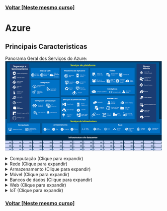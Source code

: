 ### [Voltar [Neste mesmo curso]](../README.MD)
# Azure
## Principais Caracteristicas
Panorama Geral dos Serviços do Azure:
![AzureServices](azure_services.png)

<details>
    <summary>Computação (Clique para expandir)</summary>

Serviços de computação são muitas vezes um dos principais motivos pelos quais as empresas mudam para a plataforma do Azure.
Exemplos:
1. Máquinas Virtuais do Azure: VMs (máquinas virtuais) do Windows ou do Linux hospedadas no Azure.
2. Conjuntos de Dimensionamento de Máquinas Virtuais do Azure: Escala para VMs do Windows ou do Linux hospedadas no Azure.
3. Serviço de Kubernetes do Azure: Gerenciamento de clusters para VMs que executam serviços em contêineres.
4. Azure Service Fabric: Plataforma de sistemas distribuídos executada no Azure ou localmente.
5. Lote do Azure: Serviço gerenciado para aplicativos de computação paralelos e de alto desempenho.
6. Instâncias de Contêiner do Azure: Aplicativos em contêineres executados no Azure sem o provisionamento de servidores ou de VMs.
7. Funções do Azure: Um serviço de computação sem servidor controlado por eventos.
</details>

<details>
    <summary>Rede (Clique para expandir)</summary>

Vincular recursos de computação e fornecer acesso a aplicativos são as principais funções da rede do Azure. A funcionalidade de
rede do Azure inclui uma série de opções para conectar o mundo exterior aos serviços e recursos dos datacenters globais do Azure.
Exemplos:
1. Rede Virtual do Azure: Conecta VMs a conexões VPN (rede virtual privada) de entrada.
2. Azure Load Balancer: Equilibra as conexões de entrada e saída para pontos de extremidade de serviço ou aplicativos.
3. Gateway de Aplicativo do Azure: Otimiza a entrega de farm de servidores de aplicativo, aumentando simultaneamente a segurança
do aplicativo.
4. Gateway de VPN do Azure: Acessa as Redes Virtuais do Azure por meio de gateways de VPN de alto desempenho.
5. DNS do Azure: Fornece respostas DNS extremamente rápidas e disponibilidade de domínio extremamente alta.
6. Rede de Distribuição de Conteúdo do Azure: Distribui o conteúdo de alta largura de banda para clientes no mundo todo.
7. Proteção contra DDoS do Azure: Protege os aplicativos hospedados no Azure contra ataques de DDoS (negação de serviço distribuído).
8. Gerenciador de Tráfego do Azure: Distribui o tráfego de rede entre as regiões do Azure no mundo todo.
9. Azure ExpressRoute: Conecta-se ao Azure por meio de conexões seguras dedicadas de alta largura de banda.
10. Observador de Rede do Azure: Monitora e diagnostica problemas de rede usando a análise baseada em cenário.
11. Firewall do Azure: Implementa um firewall de alta segurança e alta disponibilidade com escalabilidade ilimitada.
12. WAN Virtual do Azure: Cria uma WAN (rede de longa distância) unificada que conecta sites remotos e locais.
</details>

<details>
    <summary>Armazenamento (Clique para expandir)</summary>

O Azure fornece quatro tipos principais de serviços de armazenamento:
1. Armazenamento de Blobs do Azure: Serviço de armazenamento para objetos muito grandes, como arquivos de vídeo ou bitmaps.
2. Armazenamento de arquivos do Azure: Compartilhamentos de arquivos que podem ser acessados e gerenciados como um servidor
de arquivos.
3. Armazenamento de Filas do Azure: Um armazenamento de dados para o enfileiramento de mensagens e a entrega confiável delas entre
aplicativos.
4. Armazenamento da tabela do Azure: O armazenamento de tabela é um serviço que armazena dados estruturados não relacionais
(também conhecidos como dados NoSQL estruturados) na nuvem, fornecendo um repositório de chave/atributo com um design sem esquema.
</details>

<details>
    <summary>Móvel (Clique para expandir)</summary>

Com o Azure, os desenvolvedores podem criar serviços móveis de back-end para aplicativos iOS, Android e Windows de maneira
rápida e fácil. Agora é simples incluir recursos que costumavam levar tempo e aumentar o risco do projeto, como adicionar
credenciais corporativas e, em seguida, conectar-se aos recursos locais, como SAP, Oracle, SQL Server e SharePoint.

</details>

<details>
    <summary>Bancos de dados (Clique para expandir)</summary>

O Azure fornece vários serviços de banco de dados para armazenar uma ampla variedade de volumes e tipos de dados. E com a
conectividade global, esses dados ficam disponíveis para os usuários instantaneamente:
1. Azure Cosmos DB: Banco de dados distribuído globalmente que dá suporte a opções de NoSQL.
2. Banco de Dados SQL do Azure: Banco de dados relacional totalmente gerenciado com dimensionamento automático, inteligência
integral e segurança robusta.
3. Banco de Dados do Azure para MySQL: Banco de dados relacional MySQL totalmente gerenciado e escalonável, com alta
disponibilidade e segurança.
4. Banco de Dados do Azure para PostgreSQL: Banco de dados relacional PostgreSQL totalmente gerenciado e escalonável, com alta
disponibilidade e segurança.
5. SQL Server nas Máquinas Virtuais do Azure: Serviço que hospeda aplicativos empresariais do SQL Server na nuvem.
6. Azure Synapse Analytics: Data warehouse totalmente gerenciado com segurança integral em todos os níveis de escala sem custo
adicional.
7. Serviço de Migração de Banco de Dados do Azure: Serviço que migra bancos de dados para a nuvem sem alterações no código do
aplicativo.
8. Cache Redis do Azure: Caches de serviço totalmente gerenciados usados com frequência e dados estáticos para reduzir a latência
de dados e de aplicativos.
9. Banco de Dados do Azure para MariaDB: Banco de dados relacional MariaDB totalmente gerenciado e escalonável, com alta
disponibilidade e segurança.
</details>

<details>
    <summary>Web (Clique para expandir)</summary>

O Azure inclui suporte para criar e hospedar aplicativos Web e serviços Web baseados em HTTP. Os serviços do Azure a seguir são voltados para a hospedagem na Web:
1. Serviço de Aplicativo do Azure: Crie rapidamente poderosos aplicativos de nuvem baseados na Web.
2. Hubs de Notificação do Azure: Envie notificações por push para qualquer plataforma de qualquer back-end.
3. Gerenciamento de API do Azure: Publique APIs para desenvolvedores, parceiros e funcionários de maneira segura e em escala.
4. Azure Cognitive Search: Implante esta pesquisa totalmente gerenciada como serviço.
5. Recurso de Aplicativos Web do Serviço de Aplicativo do Azure: Crie e implante aplicativos Web críticos em escala.
6. Serviço Azure SignalR: Adicione funcionalidades da Web em tempo real com facilidade.
</details>

<details>
    <summary>IoT (Clique para expandir)</summary>

Muitos dispositivos conectados nos auxiliam em nosso dia a dia como termostatos inteligentes, refrigeradores inteligentes, luzes, controles de ambiente. Agora, a Internet permite que qualquer item que tenha funcionalidade online acesse informações valiosas. Essa capacidade dos dispositivos de coletar e depois retransmitir informações para análise de dados é conhecida como IoT.
Muitos serviços podem ajudar a criar e impulsionar soluções de ponta a ponta para a IoT no Azure: 
1. IoT Central: Solução SaaS (software como serviço) de IoT global totalmente gerenciada que torna fácil conectar, monitorar e gerenciar os ativos de IoT em escala.
2. Hub IoT do Azure: Hub de mensagens que fornece comunicações seguras e monitoramento entre milhões de dispositivos IoT.
3. IoT Edge: Serviço totalmente gerenciado que permite que os modelos de análise de dados sejam enviados por push diretamente aos dispositivos de IoT, possibilitando que esses dispositivos reajam rapidamente a alterações de estado sem a necessidade de consultar modelos de IA baseados em nuvem.
</details>

### [Voltar [Neste mesmo curso]](../README.MD)
